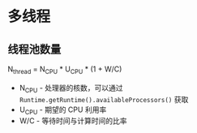 # 多线程

## 线程池数量

N<sub>thread</sub> = N<sub>CPU</sub> * U<sub>CPU</sub> * (1 + W/C)

* N<sub>CPU</sub> - 处理器的核数，可以通过 `Runtime.getRuntime().availableProcessors()` 获取
* U<sub>CPU</sub> - 期望的 CPU 利用率
* W/C - 等待时间与计算时间的比率
